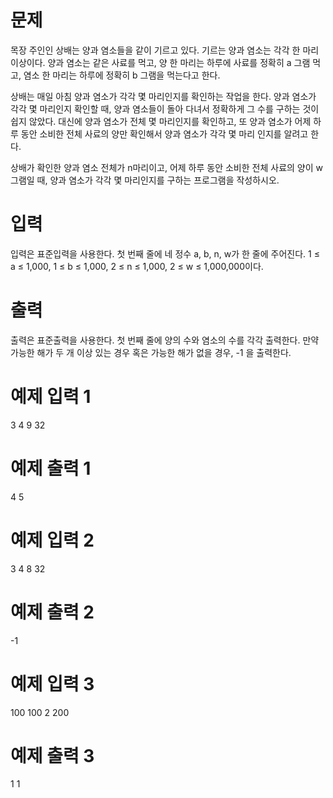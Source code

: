 # 문제
목장 주인인 상배는 양과 염소들을 같이 기르고 있다. 기르는 양과 염소는 각각 한 마리 이상이다. 양과 염소는 같은 사료를 먹고, 양 한 마리는 하루에 사료를 정확히 a 그램 먹고, 염소 한 마리는 하루에 정확히 b 그램을 먹는다고 한다.

상배는 매일 아침 양과 염소가 각각 몇 마리인지를 확인하는 작업을 한다. 양과 염소가 각각 몇 마리인지 확인할 때, 양과 염소들이 돌아 다녀서 정확하게 그 수를 구하는 것이 쉽지 않았다. 대신에 양과 염소가 전체 몇 마리인지를 확인하고, 또 양과 염소가 어제 하루 동안 소비한 전체 사료의 양만 확인해서 양과 염소가 각각 몇 마리 인지를 알려고 한다.

상배가 확인한 양과 염소 전체가 n마리이고, 어제 하루 동안 소비한 전체 사료의 양이 w그램일 때, 양과 염소가 각각 몇 마리인지를 구하는 프로그램을 작성하시오. 

# 입력
입력은 표준입력을 사용한다. 첫 번째 줄에 네 정수 a, b, n, w가 한 줄에 주어진다. 1 ≤ a ≤ 1,000, 1 ≤ b ≤ 1,000, 2 ≤ n ≤ 1,000, 2 ≤ w ≤ 1,000,000이다.

# 출력
출력은 표준출력을 사용한다. 첫 번째 줄에 양의 수와 염소의 수를 각각 출력한다. 만약 가능한 해가 두 개 이상 있는 경우 혹은 가능한 해가 없을 경우, -1 을 출력한다. 

# 예제 입력 1 
3 4 9 32
# 예제 출력 1 
4 5
# 예제 입력 2 
3 4 8 32
# 예제 출력 2 
-1
# 예제 입력 3 
100 100 2 200
# 예제 출력 3 
1 1
